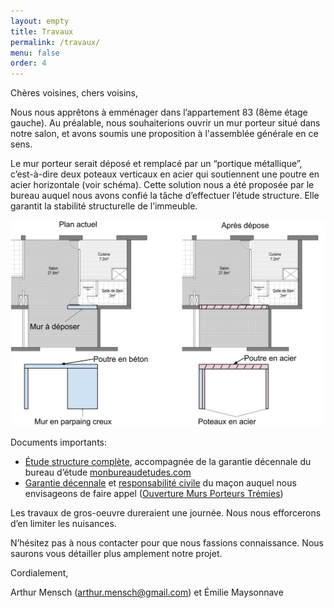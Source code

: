 ```yaml
---
layout: empty
title: Travaux
permalink: /travaux/
menu: false
order: 4
---
```


Chères voisines, chers voisins,

Nous nous apprêtons à emménager dans l’appartement 83 (8ème étage gauche). Au préalable, nous souhaiterions ouvrir un mur porteur situé dans notre salon, et avons soumis une proposition à l'assemblée générale en ce sens.

Le mur porteur serait déposé et remplacé par un “portique métallique”, c’est-à-dire deux poteaux verticaux en acier qui soutiennent une poutre en acier horizontale (voir schéma). Cette solution nous a été proposée par le bureau auquel nous avons confié la tâche d’effectuer l’étude structure. Elle garantit la stabilité structurelle de l’immeuble.

<center><img src='/assets/img/schema_mur.png' width='800px' title='Schéma des modifications' /></center>

Documents importants:

- [Étude structure complète](/assets/docs/etude_structure.pdf), accompagnée de la garantie décennale du bureau d’étude [monbureaudetudes.com](https://monbureaudetudes.com/)
- [Garantie décennale](/assets/docs/macon_decennale.pdf) et [responsabilité civile](/assets/docs/macon_rc.pdf) du maçon auquel nous envisageons de faire appel ([Ouverture Murs Porteurs Trémies](https://www.ouverture-murs-porteurs-tremies.com/))

Les travaux de gros-oeuvre dureraient une journée. Nous nous efforcerons d’en limiter les nuisances.

N’hésitez pas à nous contacter pour que nous fassions connaissance. Nous saurons vous détailler plus amplement notre projet.

Cordialement,

Arthur Mensch ([arthur.mensch@gmail.com](mailto:arthur.mensch@gmail.com)) et Émilie Maysonnave
